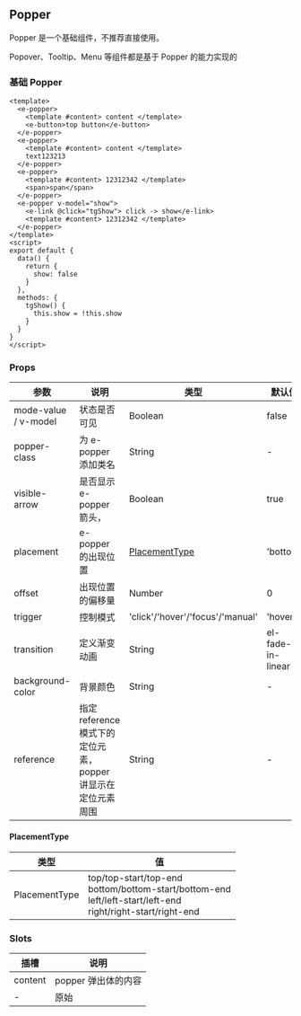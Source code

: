 ## Popper

Popper 是一个基础组件，不推荐直接使用。

Popover、Tooltip、Menu 等组件都是基于 Popper 的能力实现的

### 基础 Popper

```vue demo
<template>
  <e-popper>
    <template #content> content </template>
    <e-button>top button</e-button>
  </e-popper>
  <e-popper>
    <template #content> content </template>
    text123213
  </e-popper>
  <e-popper>
    <template #content> 12312342 </template>
    <span>span</span>
  </e-popper>
  <e-popper v-model="show">
    <e-link @click="tgShow"> click -> show</e-link>
    <template #content> 12312342 </template>
  </e-popper>
</template>
<script>
export default {
  data() {
    return {
      show: false
    }
  },
  methods: {
    tgShow() {
      this.show = !this.show
    }
  }
}
</script>
```

### Props

| 参数                 | 说明                                                         | 类型                             | 默认值            |
| -------------------- | ------------------------------------------------------------ | -------------------------------- | ----------------- |
| mode-value / v-model | 状态是否可见                                                 | Boolean                          | false             |
| popper-class         | 为 e-popper 添加类名                                         | String                           | -                 |
| visible-arrow        | 是否显示 e-popper 箭头，                                     | Boolean                          | true              |
| placement            | e-popper 的出现位置                                          | [PlacementType](#placementtype)  | 'bottom'          |
| offset               | 出现位置的偏移量                                             | Number                           | 0                 |
| trigger              | 控制模式                                                     | 'click'/'hover'/'focus'/'manual' | 'hover'           |
| transition           | 定义渐变动画                                                 | String                           | el-fade-in-linear |
| background-color     | 背景颜色                                                     | String                           | -                 |
| reference            | 指定 reference 模式下的定位元素，popper 讲显示在定位元素周围 | String                           | -                 |

#### PlacementType

| 类型          | 值                                                                                                                 |
| ------------- | ------------------------------------------------------------------------------------------------------------------ |
| PlacementType | top/top-start/top-end<br>bottom/bottom-start/bottom-end<br>left/left-start/left-end<br>right/right-start/right-end |

### Slots

| 插槽    | 说明                |
| ------- | ------------------- |
| content | popper 弹出体的内容 |
| -       | 原始                |
